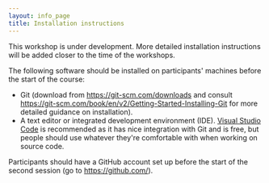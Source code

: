 ```yaml
---
layout: info_page
title: Installation instructions
---
```


This workshop is under development. More detailed installation instructions
will be added closer to the time of the workshops.

The following software should be installed on participants' machines before
the start of the course:
* Git (download from <a href="https://git-scm.com/downloads" target="_blank" rel="external noreferrer">https://git-scm.com/downloads</a>
  and consult
  <a href="https://git-scm.com/book/en/v2/Getting-Started-Installing-Git" target="_blank" rel="external noreferrer">https://git-scm.com/book/en/v2/Getting-Started-Installing-Git</a>
  for more detailed guidance on installation).
* A text editor or integrated development environment (IDE).
  <a href="https://code.visualstudio.com/" target="_blank" rel="external noreferrer">Visual Studio Code</a>
  is recommended as it has nice integration with Git and is free, but people
  should use whatever they're comfortable with when working on source code.

Participants should have a GitHub account set up before the start of the
second session (go to <a href="https://github.com/" target="_blank" rel="external noreferrer">https://github.com/</a>).
